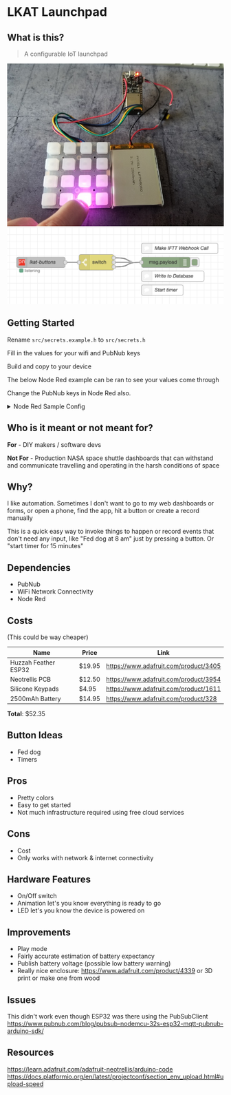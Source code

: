 # LKAT Launchpad

What is this?
---
> A configurable IoT launchpad

![](docs/20191110_084536_20.jpg)
![](docs/node-red-example.png)

Getting Started
---
Rename `src/secrets.example.h` to `src/secrets.h`

Fill in the values for your wifi and PubNub keys

Build and copy to your device

The below Node Red example can be ran to see your values come through

Change the PubNub keys in Node Red also.

<details>
<summary>Node Red Sample Config</summary>

[
    {
        "id": "aa626afa.d18a48",
        "type": "tab",
        "label": "Launchpad Example",
        "disabled": false,
        "info": ""
    },
    {
        "id": "667dd209.e0816c",
        "type": "pubnub in",
        "z": "aa626afa.d18a48",
        "keys": "21f7b58f.95169a",
        "channel": "lkat-buttons",
        "auth_token": "",
        "cipher_key": "",
        "ssl": true,
        "verbose_logging": false,
        "x": 270,
        "y": 200,
        "wires": [
            [
                "f8c9fde3.d3dc1"
            ]
        ]
    },
    {
        "id": "f8c9fde3.d3dc1",
        "type": "switch",
        "z": "aa626afa.d18a48",
        "name": "",
        "property": "payload",
        "propertyType": "msg",
        "rules": [
            {
                "t": "eq",
                "v": "1",
                "vt": "str"
            },
            {
                "t": "eq",
                "v": "2",
                "vt": "str"
            },
            {
                "t": "else"
            }
        ],
        "checkall": "true",
        "repair": false,
        "outputs": 3,
        "x": 430,
        "y": 200,
        "wires": [
            [
                "e2c4f602.f43738"
            ],
            [
                "e2c4f602.f43738"
            ],
            [
                "e2c4f602.f43738"
            ]
        ]
    },
    {
        "id": "e2c4f602.f43738",
        "type": "debug",
        "z": "aa626afa.d18a48",
        "name": "",
        "active": true,
        "tosidebar": true,
        "console": false,
        "tostatus": false,
        "complete": "false",
        "x": 630,
        "y": 200,
        "wires": []
    },
    {
        "id": "4eb98516.7ceebc",
        "type": "comment",
        "z": "aa626afa.d18a48",
        "name": "Make IFTT Webhook Call",
        "info": "",
        "x": 670,
        "y": 160,
        "wires": []
    },
    {
        "id": "c5883b3f.f751c8",
        "type": "comment",
        "z": "aa626afa.d18a48",
        "name": "Write to Database",
        "info": "",
        "x": 650,
        "y": 240,
        "wires": []
    },
    {
        "id": "b14f25c6.5c1c88",
        "type": "comment",
        "z": "aa626afa.d18a48",
        "name": "Start timer",
        "info": "",
        "x": 620,
        "y": 280,
        "wires": []
    },
    {
        "id": "21f7b58f.95169a",
        "type": "pubnub-keys",
        "z": "",
        "pub_key": "demo",
        "sub_key": "demo"
    }
]
</details>

Who is it meant or not meant for?
---
**For** - DIY makers / software devs

**Not For** - Production NASA space shuttle dashboards that can withstand and communicate travelling and operating in the harsh conditions of space

Why?
---
I like automation. Sometimes I don't want to go to my web dashboards or forms, or open a phone, find the app, hit a button or create a record manually

This is a quick easy way to invoke things to happen or record events that don't need any input, like "Fed dog at 8 am" just by pressing a button. Or "start timer for 15 minutes"

Dependencies
---
* PubNub
* WiFi Network Connectivity
* Node Red

Costs
---
(This could be way cheaper)

| Name  | Price  | Link  |
|---|---|---|
| Huzzah Feather ESP32  | $19.95  | https://www.adafruit.com/product/3405 |
| Neotrellis PCB  | $12.50  | https://www.adafruit.com/product/3954 |
| Silicone Keypads  | $4.95  | https://www.adafruit.com/product/1611 |
| 2500mAh Battery  | $14.95  | https://www.adafruit.com/product/328  |

**Total**: $52.35

Button Ideas
---
* Fed dog
* Timers

Pros
---
* Pretty colors
* Easy to get started
* Not much infrastructure required using free cloud services

Cons
---
* Cost
* Only works with network & internet connectivity


Hardware Features
---
* On/Off switch
* Animation let's you know everything is ready to go
* LED let's you know the device is powered on


Improvements
---
* Play mode
* Fairly accurate estimation of battery expectancy
* Publish battery voltage (possible low battery warning)
* Really nice enclosure: https://www.adafruit.com/product/4339 or 3D print or make one from wood


Issues
---
This didn't work even though ESP32 was there using the PubSubClient
https://www.pubnub.com/blog/pubsub-nodemcu-32s-esp32-mqtt-pubnub-arduino-sdk/

Resources
---
https://learn.adafruit.com/adafruit-neotrellis/arduino-code
https://docs.platformio.org/en/latest/projectconf/section_env_upload.html#upload-speed
